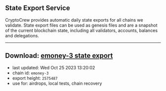 ## State Export Service
CryptoCrew provides automatic daily state exports for all chains we validate. State export files can be used as genesis files and are a snapshot of the current blockchain state, including all validators, accounts, balances and delegations.

---
**Download: [emoney-3 state export](https://dl.ccvalidators.com/SERVICE/emoney/emoney-3_export_2575487.json)**
---

- last updated: Wed Oct 25 2023 13:20:02
- chain id: `emoney-3`
- export height: `2575487`
- use for: airdrops, local tests, chain recovery
